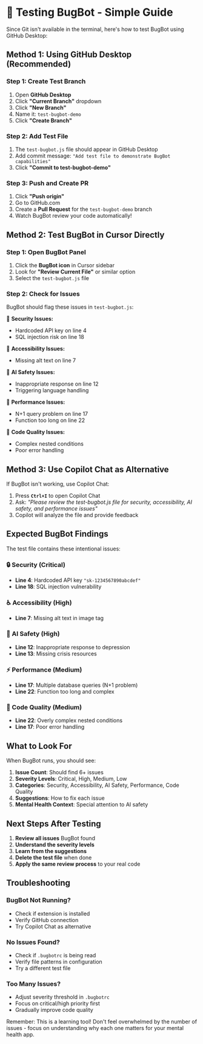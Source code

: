# 🐛 Testing BugBot - Simple Guide

Since Git isn't available in the terminal, here's how to test BugBot using GitHub Desktop:

## **Method 1: Using GitHub Desktop (Recommended)**

### Step 1: Create Test Branch
1. Open **GitHub Desktop**
2. Click **"Current Branch"** dropdown
3. Click **"New Branch"**
4. Name it: `test-bugbot-demo`
5. Click **"Create Branch"**

### Step 2: Add Test File
1. The `test-bugbot.js` file should appear in GitHub Desktop
2. Add commit message: `"Add test file to demonstrate BugBot capabilities"`
3. Click **"Commit to test-bugbot-demo"**

### Step 3: Push and Create PR
1. Click **"Push origin"**
2. Go to GitHub.com
3. Create a **Pull Request** for the `test-bugbot-demo` branch
4. Watch BugBot review your code automatically!

## **Method 2: Test BugBot in Cursor Directly**

### Step 1: Open BugBot Panel
1. Click the **BugBot icon** in Cursor sidebar
2. Look for **"Review Current File"** or similar option
3. Select the `test-bugbot.js` file

### Step 2: Check for Issues
BugBot should flag these issues in `test-bugbot.js`:

🔴 **Security Issues:**
- Hardcoded API key on line 4
- SQL injection risk on line 18

🔴 **Accessibility Issues:**
- Missing alt text on line 7

🔴 **AI Safety Issues:**
- Inappropriate response on line 12
- Triggering language handling

🔴 **Performance Issues:**
- N+1 query problem on line 17
- Function too long on line 22

🔴 **Code Quality Issues:**
- Complex nested conditions
- Poor error handling

## **Method 3: Use Copilot Chat as Alternative**

If BugBot isn't working, use Copilot Chat:

1. Press **`Ctrl+I`** to open Copilot Chat
2. Ask: *"Please review the test-bugbot.js file for security, accessibility, AI safety, and performance issues"*
3. Copilot will analyze the file and provide feedback

## **Expected BugBot Findings**

The test file contains these intentional issues:

### 🔒 Security (Critical)
- **Line 4**: Hardcoded API key `"sk-1234567890abcdef"`
- **Line 18**: SQL injection vulnerability

### ♿ Accessibility (High)
- **Line 7**: Missing alt text in image tag

### 🤖 AI Safety (High)
- **Line 12**: Inappropriate response to depression
- **Line 13**: Missing crisis resources

### ⚡ Performance (Medium)
- **Line 17**: Multiple database queries (N+1 problem)
- **Line 22**: Function too long and complex

### 🧹 Code Quality (Medium)
- **Line 22**: Overly complex nested conditions
- **Line 17**: Poor error handling

## **What to Look For**

When BugBot runs, you should see:

1. **Issue Count**: Should find 6+ issues
2. **Severity Levels**: Critical, High, Medium, Low
3. **Categories**: Security, Accessibility, AI Safety, Performance, Code Quality
4. **Suggestions**: How to fix each issue
5. **Mental Health Context**: Special attention to AI safety

## **Next Steps After Testing**

1. **Review all issues** BugBot found
2. **Understand the severity levels**
3. **Learn from the suggestions**
4. **Delete the test file** when done
5. **Apply the same review process** to your real code

## **Troubleshooting**

### BugBot Not Running?
- Check if extension is installed
- Verify GitHub connection
- Try Copilot Chat as alternative

### No Issues Found?
- Check if `.bugbotrc` is being read
- Verify file patterns in configuration
- Try a different test file

### Too Many Issues?
- Adjust severity threshold in `.bugbotrc`
- Focus on critical/high priority first
- Gradually improve code quality

Remember: This is a learning tool! Don't feel overwhelmed by the number of issues - focus on understanding why each one matters for your mental health app. 